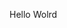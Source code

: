 Hello Wolrd












































































































































































































































































































































































































































































































































































































































































































































































































































































































































































































































































































































































































































































































































































































































































































































































































































































































































































































































































































































































































































































































































































































































































































































































































































































































































































































































































































































































































































































































































































































































































































































































































































































































































































































































































































































































































































































































































































































































































































































































































































































































































































































































































































































































































































































































































































































































































































































































































































































































































































































































































































































































































































































































































































































































































































































































